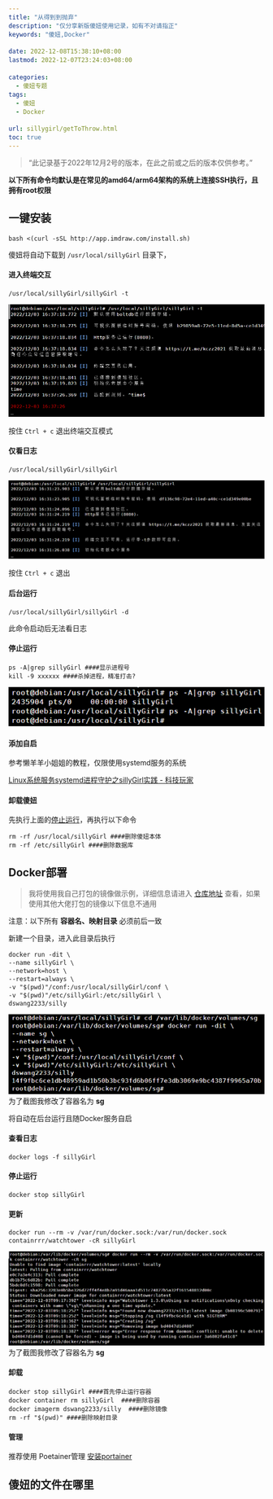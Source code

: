 ```yaml
---
title: "从得到到抛弃"
description: "仅分享新版傻妞使用记录，如有不对请指正"
keywords: "傻妞,Docker"

date: 2022-12-08T15:38:10+08:00
lastmod: 2022-12-07T23:24:03+08:00

categories:
  - 傻妞专题
tags:
  - 傻妞
  - Docker

url: sillygirl/getToThrow.html
toc: true
---
```


> “此记录基于2022年12月2号的版本，在此之前或之后的版本仅供参考。”

**以下所有命令均默认是在常见的amd64/arm64架构的系统上连接SSH执行，且拥有root权限**

## 一键安装

```Shell
bash <(curl -sSL http://app.imdraw.com/install.sh)
```

傻妞将自动下载到 `/usr/local/sillyGirl` 目录下，

#### 进入终端交互

```Shell
/usr/local/sillyGirl/sillyGirl -t
```

![image.png](getToThrow/image.png)

按住 `Ctrl + c` 退出终端交互模式

#### 仅看日志

```Shell
/usr/local/sillyGirl/sillyGirl
```

![image.png](getToThrow/image1.png)

按住 `Ctrl + c` 退出

#### 后台运行

```Shell
/usr/local/sillyGirl/sillyGirl -d
```

此命令启动后无法看日志

#### 停止运行 

```Shell
ps -A|grep sillyGirl ####显示进程号
kill -9 xxxxxx ####杀掉进程，精准打击?
```

![image.png](getToThrow/image2.png)

#### 添加自启

参考懒羊羊小姐姐的教程，仅限使用systemd服务的系统

[Linux系统服务systemd进程守护之sillyGirl实践 - 科技玩家](https://www.kejiwanjia.com/jiaocheng/zheteng/notes/74594.html##systemctl)

#### 卸载傻妞

先执行上面的[停止运行](####停止运行)，再执行以下命令

```Shell
rm -rf /usr/local/sillyGirl ####删除傻妞本体
rm -rf /etc/sillyGirl ####删除数据库
```

## Docker部署

> 我将使用我自己打包的镜像做示例，详细信息请进入 [仓库地址](https://hub.docker.com/r/dswang2233/silly) 查看，如果使用其他大佬打包的镜像以下信息不通用

注意：以下所有 **容器名、映射目录** 必须前后一致

新建一个目录，进入此目录后执行

```Shell
docker run -dit \
--name sillyGirl \
--network=host \
--restart=always \
-v "$(pwd)"/conf:/usr/local/sillyGirl/conf \
-v "$(pwd)"/etc/sillyGirl:/etc/sillyGirl \
dswang2233/silly
```

![为了截图我修改了容器名为 sg](getToThrow/image3.png)
为了截图我修改了容器名为 **sg**

将自动在后台运行且随Docker服务自启

#### 查看日志

```Shell
docker logs -f sillyGirl
```

#### 停止运行

```Shell
docker stop sillyGirl
```

#### 更新

```Shell
docker run --rm -v /var/run/docker.sock:/var/run/docker.sock containrrr/watchtower -cR sillyGirl
```

![为了截图我修改了容器名为 sg](getToThrow/image4.png)
为了截图我修改了容器名为 **sg**

#### 卸载

```Shell
docker stop sillyGirl ####首先停止运行容器
docker container rm sillyGirl  ####删除容器
docker imagerm dswang2233/silly  ####删除镜像
rm -rf "$(pwd)" ####删除映射目录
```

#### 管理

推荐使用 Poetainer管理 [安装portainer](install-docker/install-portainer.html)

## 傻妞的文件在哪里
